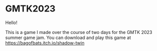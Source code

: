 # GMTK2023

Hello!

This is a game I made over the course of two days for the GMTK 2023 summer game jam. You can download and play this game at https://bagofbats.itch.io/shadow-twin
